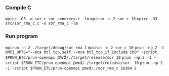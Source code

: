 ### Compile C
`mpicc -O3 -o sor_c sor_sendrecv.c -lm`
`mpirun -n 2 sor_c 10`
`mpicc -O3 src/sor_rma_c.c -o sor_rma_c -lm`

### Run program
`mpirun -n 2 ./target/debug/sor rma 1`
`mpirun -n 2 sor_c 10`
`prun -np 2 -1 OMPI_OPTS="--mca btl tcp,self --mca btl_tcp_if_include ib0" -script $PRUN_ETC/prun-openmpi `pwd`/./target/release/sor 10`
`prun -np 2 -1 -script $PRUN_ETC/prun-openmpi `pwd`/./target/release/sor  10`
`prun -np 2 -1 -script $PRUN_ETC/prun-openmpi `pwd`/./sor_rma_c 16384 2`